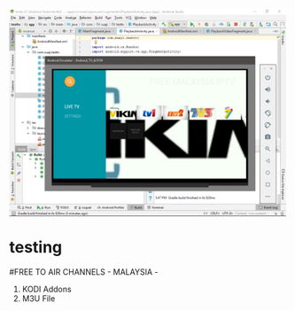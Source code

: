 # <img src="screenshots/myiptv.png" width="500px" align="center" alt="MyIPTV"/>

# testing

#FREE TO AIR CHANNELS - MALAYSIA -
1. KODI Addons
2. M3U File